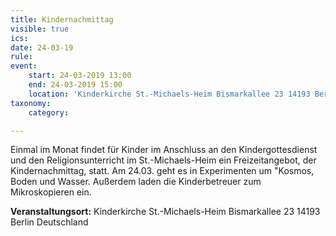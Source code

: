 ```yaml
---
title: Kindernachmittag
visible: true
ics: 
date: 24-03-19
rule: 
event:
	start: 24-03-2019 13:00
	end: 24-03-2019 15:00
	location: 'Kinderkirche St.-Michaels-Heim Bismarkallee 23 14193 Berlin Deutschland'
taxonomy:
	category: 

---
```

Einmal im Monat findet für Kinder im Anschluss an den Kindergottesdienst und den Religionsunterricht im St.-Michaels-Heim ein Freizeitangebot, der Kindernachmittag, statt. Am 24.03. geht es in Experimenten um "Kosmos, Boden und Wasser. Außerdem laden die Kinderbetreuer zum Mikroskopieren ein.


**Veranstaltungsort:** Kinderkirche St.-Michaels-Heim
Bismarkallee 23
14193 Berlin
Deutschland

